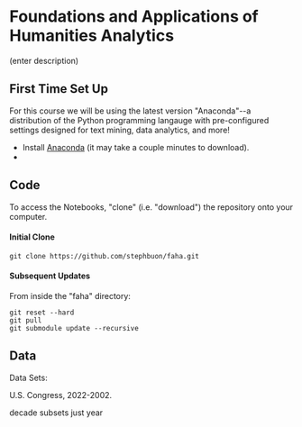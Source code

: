 # Foundations and Applications of Humanities Analytics
(enter description)

## First Time Set Up
For this course we will be using the latest version "Anaconda"--a distribution of the Python programming langauge with pre-configured settings designed for text mining, data analytics, and more! 

- Install [Anaconda](https://www.anaconda.com/products/distribution#macos) (it may take a couple minutes to download).
- 

## Code
To access the Notebooks, "clone" (i.e. "download") the repository onto your computer. 

#### Initial Clone

```
git clone https://github.com/stephbuon/faha.git
```

#### Subsequent Updates

From inside the "faha" directory:

```
git reset --hard
git pull
git submodule update --recursive 
```

## Data 

Data Sets: 

U.S. Congress, 2022-2002.

decade subsets 
just year 




